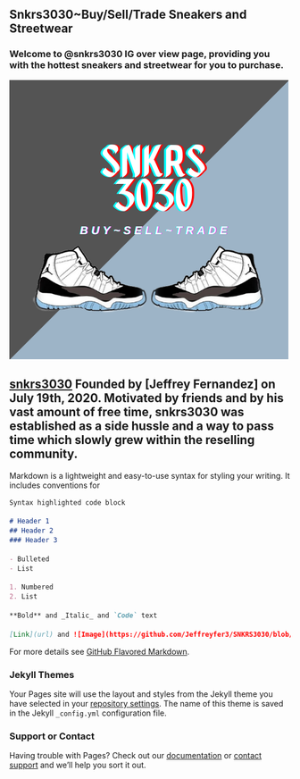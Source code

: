 ## Snkrs3030~Buy/Sell/Trade Sneakers and Streetwear

### Welcome to @snkrs3030 IG over view page, providing you with the hottest sneakers and streetwear for you to purchase.

![Image](https://github.com/Jeffreyfer3/SNKRS3030/blob/main/SNKRS3030%20Logo.png?raw=true) 





## [snkrs3030](https://www.instagram.com/snkrs3030/) Founded by [Jeffrey Fernandez] on July 19th, 2020. Motivated by friends and by his vast amount of free time, snkrs3030 was established as a side hussle and a way to pass time which slowly grew within the reselling community.


Markdown is a lightweight and easy-to-use syntax for styling your writing. It includes conventions for

```markdown
Syntax highlighted code block

# Header 1
## Header 2
### Header 3

- Bulleted
- List

1. Numbered
2. List

**Bold** and _Italic_ and `Code` text

[Link](url) and ![Image](https://github.com/Jeffreyfer3/SNKRS3030/blob/main/SNKRS3030%20Logo.png?raw=true)
```

For more details see [GitHub Flavored Markdown](https://guides.github.com/features/mastering-markdown/).

### Jekyll Themes

Your Pages site will use the layout and styles from the Jekyll theme you have selected in your [repository settings](https://github.com/Jeffreyfer3/SNKRS3030/settings). The name of this theme is saved in the Jekyll `_config.yml` configuration file.

### Support or Contact

Having trouble with Pages? Check out our [documentation](https://docs.github.com/categories/github-pages-basics/) or [contact support](https://github.com/contact) and we’ll help you sort it out.
